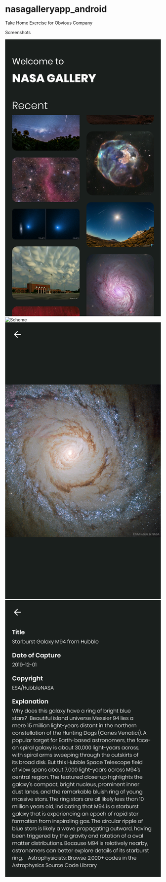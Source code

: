 # nasagalleryapp_android
Take Home Exercise for Obvious Company

Screenshots

![Scheme](https://github.com/dilipkaklotar/nasagalleryapp_android/blob/master/app/src/screenshots/screenshot1.png)
![Scheme](https://github.com/dilipkaklotar/nasagalleryapp_android/blob/master/app/src/screenshots/screenshot2.png)
![Scheme](https://github.com/dilipkaklotar/nasagalleryapp_android/blob/master/app/src/screenshots/screenshot3.png)
![Scheme](https://github.com/dilipkaklotar/nasagalleryapp_android/blob/master/app/src/screenshots/screenshot4.png)
